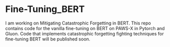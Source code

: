 # Fine-Tuning_BERT

I am working on Mitigating Catastrophic Forgetting in BERT. This repo contains code for the vanilla fine-tuning on BERT on PAWS-X in Pytorch and Gluon.
Code that implements catastrophic forgetting fighting techniques for fine-tuning BERT will be published soon.
